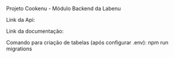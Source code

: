 Projeto Cookenu - Módulo Backend da Labenu

Link da Api: 

Link da documentação:

Comando para criação de tabelas (após configurar .env): npm run migrations